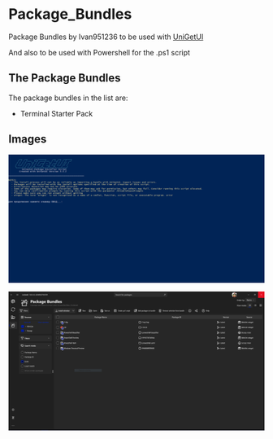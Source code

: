 # Package_Bundles
Package Bundles by Ivan951236 to be used with [UniGetUI](https://github.com/marticliment/UniGetUI)

And also to be used with Powershell for the .ps1 script

## The Package Bundles

The package bundles in the list are:

* Terminal Starter Pack

## Images

![Powershell Instance of the package bundle for Terminal Starter Pack](https://github.com/Ivan951236/Package_Bundles/blob/main/gallery/Powershell%20Script%20(Terminal%20Starter%20Pack).PNG?raw=true)

![Importing the bundle in UniGetUI](https://github.com/Ivan951236/Package_Bundles/blob/main/gallery/UniGetUI%20Bundle%20(Terminal%20Starter%20Pack).PNG?raw=true)
